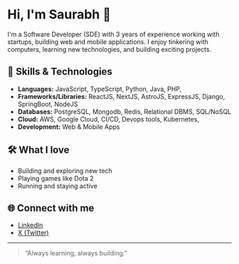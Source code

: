 <!-- ## Hi there 👋
-->
<!--
**Saurabh-gode/saurabh-gode** is a ✨ _special_ ✨ repository because its `README.md` (this file) appears on your GitHub profile.

Here are some ideas to get you started:

- 🔭 I’m currently working on ...
- 🌱 I’m currently learning ...
- 👯 I’m looking to collaborate on ...
- 🤔 I’m looking for help with ...
- 💬 Ask me about ...
- 📫 How to reach me: ...
- 😄 Pronouns: ...
- ⚡ Fun fact: ...
-->

# Hi, I'm Saurabh 👋

I'm a Software Developer (SDE) with 3 years of experience working with startups, building web and mobile applications. I enjoy tinkering with computers, learning new technologies, and building exciting projects.

## 🚀 Skills & Technologies

- **Languages:** JavaScript, TypeScript, Python, Java, PHP, 
- **Frameworks/Libraries:** ReactJS, NextJS, AstroJS, ExpressJS, Django, SpringBoot, NodeJS
- **Databases:** PostgreSQL, Mongodb, Redis, Relational DBMS, SQL/NoSQL
- **Cloud:** AWS, Google Cloud, CI/CD, Devops tools, Kubernetes,
- **Development:** Web & Mobile Apps

## 🛠️ What I love

- Building and exploring new tech
- Playing games like Dota 2
- Running and staying active

## 🌐 Connect with me

- [LinkedIn](https://www.linkedin.com/in/saurabh-gg/)
- [X (Twitter)](https://x.com/saurabhtwtx)

---

> “Always learning, always building.”

